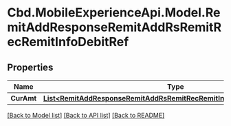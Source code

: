 # Cbd.MobileExperienceApi.Model.RemitAddResponseRemitAddRsRemitRecRemitInfoDebitRef

## Properties

Name | Type | Description | Notes
------------ | ------------- | ------------- | -------------
**CurAmt** | [**List&lt;RemitAddResponseRemitAddRsRemitRecRemitInfoDebitRefCurAmtInner&gt;**](RemitAddResponseRemitAddRsRemitRecRemitInfoDebitRefCurAmtInner.md) |  | [optional] 

[[Back to Model list]](../README.md#documentation-for-models) [[Back to API list]](../README.md#documentation-for-api-endpoints) [[Back to README]](../README.md)


